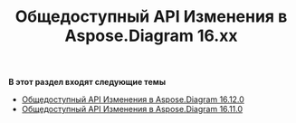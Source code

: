 ﻿---
title: Общедоступный API Изменения в Aspose.Diagram 16.xx
type: docs
weight: 20
url: /ru/net/public-api-changes-in-aspose-diagram-16-x-x/
---
**В этот раздел входят следующие темы**
- [Общедоступный API Изменения в Aspose.Diagram 16.12.0](/diagram/ru/net/public-api-changes-in-aspose-diagram-16-12-0/)
- [Общедоступный API Изменения в Aspose.Diagram 16.11.0](/diagram/ru/net/public-api-changes-in-aspose-diagram-16-11-0/)
